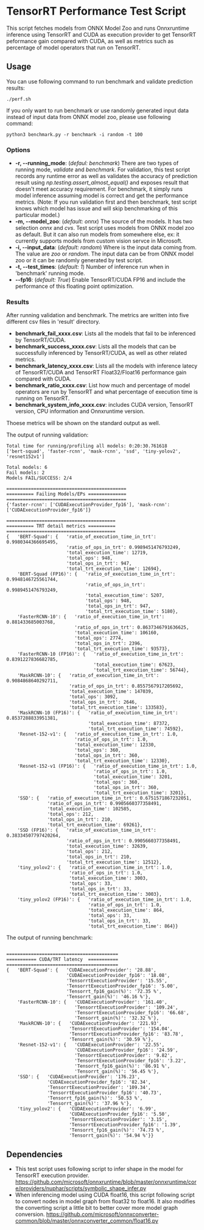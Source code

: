 # TensorRT Performance Test Script
This script fetches models from ONNX Model Zoo and runs Onnxruntime inference using TensorRT and CUDA as execution provider to get TensorRT peformance gain compared with CUDA, as well as metrics such as percentage of model operators that run on TensorRT.

## Usage
You can use following command to run benchmark and validate prediction results:
```
./perf.sh
```
If you only want to run benchmark or use randomly generated input data instead of input data from ONNX model zoo, please use following command:
```
python3 benchmark.py -r benchmark -i random -t 100
```
### Options
- **-r, --running_mode**: (*defaul: benchmark*) There are two types of running mode, *validate* and *benchmark*. For validation, this test script records any runtime error as well as validates the accuracy of prediction result using *np.testing.assert_almost_equal()* and exposes result that doesn't meet accuracy requirement. For benchmark, it simply runs model inference assuming model is correct and get the performance metrics. (Note: If you run validation first and then benchmark, test script knows which model has issue and will skip benchmarking of this particular model.)
- **-m, --model_zoo**: (*default: onnx*) The source of the models. It has two selection *onnx* and *cvs*. Test script uses models from ONNX model zoo as default. But it can also run models from somewhere else, ex: it currently supports models from custom vision servce in Microsoft.
- **-i, --input_data**: (*default: random*) Where is the input data coming from. The value are *zoo* or *random*. The input data can be from ONNX model zoo or it can be randomly generated by test script.
- **-t, --test_times**: (*default: 1*) Number of inference run when in 'benchmark' running mode.
- **--fp16**: (*default: True*) Enable TensorRT/CUDA FP16 and include the performance of this floating point optimization.
### Results
After running validation and benchmark. The metrics are written into five different csv files in 'result' directory.
- **benchmark_fail_xxxx.csv**: Lists all the models that fail to be inferenced by TensorRT/CUDA.
- **benchmark_success_xxxx.csv**: Lists all the models that can be successfully inferenced by TensorRT/CUDA, as well as other related metrics.
- **benchmark_latency_xxxx.csv**: Lists all the models with inference latecy of TensorRT/CUDA and TensorRT Float32/Float16 performance gain compared with CUDA.
- **benchmark_ratio_xxxx.csv**: List how much and percentage of model operators are run by TensorRT and what percentage of execution time is running on TensorRT.
- **benchmark_system_info_xxxx.csv**: includes CUDA version, TensorRT version, CPU information and Onnxruntime version.

Thoese metrics will be shown on the standard output as well.

The output of running validation:
```
Total time for running/profiling all models: 0:20:30.761618
['bert-squad', 'faster-rcnn', 'mask-rcnn', 'ssd', 'tiny-yolov2', 'resnet152v1']

Total models: 6
Fail models: 2
Models FAIL/SUCCESS: 2/4

============================================
========== Failing Models/EPs ==============
============================================
{'faster-rcnn': ['CUDAExecutionProvider_fp16'], 'mask-rcnn': ['CUDAExecutionProvider_fp16']}

========================================
========== TRT detail metrics ==========
========================================
{   'BERT-Squad': {   'ratio_of_execution_time_in_trt': 0.9980344366695495,
                      'ratio_of_ops_in_trt': 0.9989451476793249,
                      'total_execution_time': 12719,
                      'total_ops': 948,
                      'total_ops_in_trt': 947,
                      'total_trt_execution_time': 12694},
    'BERT-Squad (FP16)': {   'ratio_of_execution_time_in_trt': 0.9948146725561744,
                             'ratio_of_ops_in_trt': 0.9989451476793249,
                             'total_execution_time': 5207,
                             'total_ops': 948,
                             'total_ops_in_trt': 947,
                             'total_trt_execution_time': 5180},
    'FasterRCNN-10': {   'ratio_of_execution_time_in_trt': 0.881433685003768,
                         'ratio_of_ops_in_trt': 0.8637346791636625,
                         'total_execution_time': 106160,
                         'total_ops': 2774,
                         'total_ops_in_trt': 2396,
                         'total_trt_execution_time': 93573},
    'FasterRCNN-10 (FP16)': {   'ratio_of_execution_time_in_trt': 0.8391227836682785,
                                'total_execution_time': 67623,
                                'total_trt_execution_time': 56744},
    'MaskRCNN-10': {   'ratio_of_execution_time_in_trt': 0.9084868640292711,
                       'ratio_of_ops_in_trt': 0.8557567917205692,
                       'total_execution_time': 147039,
                       'total_ops': 3092,
                       'total_ops_in_trt': 2646,
                       'total_trt_execution_time': 133583},
    'MaskRCNN-10 (FP16)': {   'ratio_of_execution_time_in_trt': 0.8537288833951381,
                              'total_execution_time': 87372,
                              'total_trt_execution_time': 74592},
    'Resnet-152-v1': {   'ratio_of_execution_time_in_trt': 1.0,
                         'ratio_of_ops_in_trt': 1.0,
                         'total_execution_time': 12330,
                         'total_ops': 360,
                         'total_ops_in_trt': 360,
                         'total_trt_execution_time': 12330},
    'Resnet-152-v1 (FP16)': {   'ratio_of_execution_time_in_trt': 1.0,
                                'ratio_of_ops_in_trt': 1.0,
                                'total_execution_time': 3201,
                                'total_ops': 360,
                                'total_ops_in_trt': 360,
                                'total_trt_execution_time': 3201},
    'SSD': {   'ratio_of_execution_time_in_trt': 0.6751571867232051,
               'ratio_of_ops_in_trt': 0.9905660377358491,
               'total_execution_time': 102585,
               'total_ops': 212,
               'total_ops_in_trt': 210,
               'total_trt_execution_time': 69261},
    'SSD (FP16)': {   'ratio_of_execution_time_in_trt': 0.38334507797420264,
                      'ratio_of_ops_in_trt': 0.9905660377358491,
                      'total_execution_time': 32639,
                      'total_ops': 212,
                      'total_ops_in_trt': 210,
                      'total_trt_execution_time': 12512},
    'tiny_yolov2': {   'ratio_of_execution_time_in_trt': 1.0,
                       'ratio_of_ops_in_trt': 1.0,
                       'total_execution_time': 3003,
                       'total_ops': 33,
                       'total_ops_in_trt': 33,
                       'total_trt_execution_time': 3003},
    'tiny_yolov2 (FP16)': {   'ratio_of_execution_time_in_trt': 1.0,
                              'ratio_of_ops_in_trt': 1.0,
                              'total_execution_time': 864,
                              'total_ops': 33,
                              'total_ops_in_trt': 33,
                              'total_trt_execution_time': 864}}

```

The output of running benchmark:
```

=========================================
=========== CUDA/TRT latency  ===========
=========================================
{   'BERT-Squad': {   'CUDAExecutionProvider': '28.88',
                      'CUDAExecutionProvider_fp16': '18.08',
                      'TensorrtExecutionProvider': '15.55',
                      'TensorrtExecutionProvider_fp16': '5.00',
                      'Tensorrt_fp16_gain(%)': '72.35 %',
                      'Tensorrt_gain(%)': '46.16 %'},
    'FasterRCNN-10': {   'CUDAExecutionProvider': '161.40',
                         'TensorrtExecutionProvider': '109.24',
                         'TensorrtExecutionProvider_fp16': '66.68',
                         'Tensorrt_gain(%)': '32.32 %'},
    'MaskRCNN-10': {   'CUDAExecutionProvider': '221.93',
                       'TensorrtExecutionProvider': '154.04',
                       'TensorrtExecutionProvider_fp16': '83.78',
                       'Tensorrt_gain(%)': '30.59 %'},
    'Resnet-152-v1': {   'CUDAExecutionProvider': '22.55',
                         'CUDAExecutionProvider_fp16': '24.59',
                         'TensorrtExecutionProvider': '9.82',
                         'TensorrtExecutionProvider_fp16': '3.22',
                         'Tensorrt_fp16_gain(%)': '86.91 %',
                         'Tensorrt_gain(%)': '56.45 %'},
    'SSD': {   'CUDAExecutionProvider': '176.23',
               'CUDAExecutionProvider_fp16': '82.34',
               'TensorrtExecutionProvider': '109.34',
               'TensorrtExecutionProvider_fp16': '40.73',
               'Tensorrt_fp16_gain(%)': '50.53 %',
               'Tensorrt_gain(%)': '37.96 %'},
    'tiny_yolov2': {   'CUDAExecutionProvider': '6.99',
                       'CUDAExecutionProvider_fp16': '5.50',
                       'TensorrtExecutionProvider': '3.15',
                       'TensorrtExecutionProvider_fp16': '1.39',
                       'Tensorrt_fp16_gain(%)': '74.73 %',
                       'Tensorrt_gain(%)': '54.94 %'}}

```
## Dependencies
- This test script uses following script to infer shape in the model for TensorRT execution provider. 
https://github.com/microsoft/onnxruntime/blob/master/onnxruntime/core/providers/nuphar/scripts/symbolic_shape_infer.py
- When inferencing model using CUDA float16, this script following script to convert nodes in model graph from float32 to float16. It also modifies the converting script a little bit to better cover more model graph conversion.
https://github.com/microsoft/onnxconverter-common/blob/master/onnxconverter_common/float16.py

